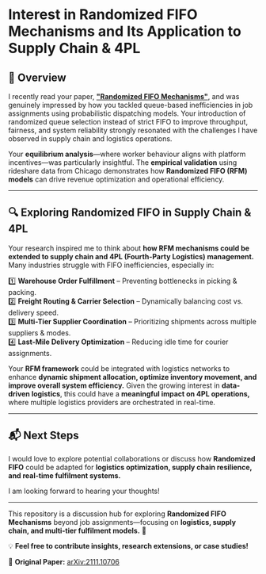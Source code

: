 # Interest in Randomized FIFO Mechanisms and Its Application to Supply Chain & 4PL

## 📄 Overview
I recently read your paper, [**"Randomized FIFO Mechanisms"**](https://arxiv.org/pdf/2111.10706), and was genuinely impressed by how you tackled queue-based inefficiencies in job assignments using probabilistic dispatching models. Your introduction of randomized queue selection instead of strict FIFO to improve throughput, fairness, and system reliability strongly resonated with the challenges I have observed in supply chain and logistics operations.

Your **equilibrium analysis**—where worker behaviour aligns with platform incentives—was particularly insightful. The **empirical validation** using rideshare data from Chicago demonstrates how **Randomized FIFO (RFM) models** can drive revenue optimization and operational efficiency.

---

## 🔍 Exploring Randomized FIFO in Supply Chain & 4PL

Your research inspired me to think about **how RFM mechanisms could be extended to supply chain and 4PL (Fourth-Party Logistics) management.** Many industries struggle with FIFO inefficiencies, especially in:

1️⃣ **Warehouse Order Fulfillment** – Preventing bottlenecks in picking & packing.  
2️⃣ **Freight Routing & Carrier Selection** – Dynamically balancing cost vs. delivery speed.  
3️⃣ **Multi-Tier Supplier Coordination** – Prioritizing shipments across multiple suppliers & modes.  
4️⃣ **Last-Mile Delivery Optimization** – Reducing idle time for courier assignments.  

Your **RFM framework** could be integrated with logistics networks to enhance **dynamic shipment allocation, optimize inventory movement, and improve overall system efficiency.** Given the growing interest in **data-driven logistics**, this could have a **meaningful impact on 4PL operations,** where multiple logistics providers are orchestrated in real-time.

---

## 📬 Next Steps
I would love to explore potential collaborations or discuss how **Randomized FIFO** could be adapted for **logistics optimization, supply chain resilience, and real-time fulfilment systems.**

I am looking forward to hearing your thoughts!

---

This repository is a discussion hub for exploring **Randomized FIFO Mechanisms** beyond job assignments—focusing on **logistics, supply chain, and multi-tier fulfilment models.** 🚀

💡 **Feel free to contribute insights, research extensions, or case studies!**

🔗 **Original Paper:** [arXiv:2111.10706](https://arxiv.org/pdf/2111.10706)
